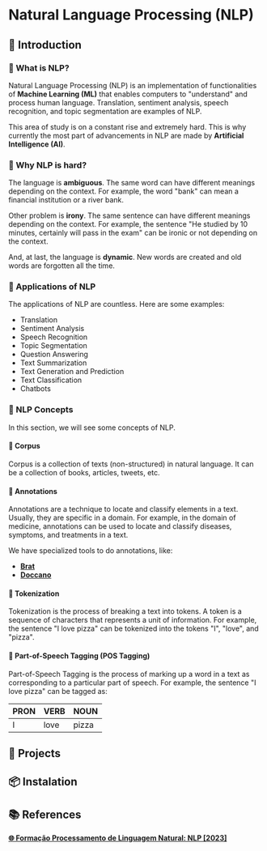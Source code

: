 # Natural Language Processing (NLP)

## 📖 Introduction

### 📝 What is NLP?

Natural Language Processing (NLP) is an implementation of functionalities of **Machine Learning (ML)** that enables computers to "understand" and process human language. Translation, sentiment analysis, speech recognition, and topic segmentation are examples of NLP.

This area of study is on a constant rise and extremely hard. This is why currently the most part of advancements in NLP are made by **Artificial Intelligence (AI)**.

### 📝 Why NLP is hard?

The language is **ambiguous**. The same word can have different meanings depending on the context. For example, the word "bank" can mean a financial institution or a river bank.

Other problem is **irony**. The same sentence can have different meanings depending on the context. For example, the sentence "He studied by 10 minutes, certainly will pass in the exam" can be ironic or not depending on the context.

And, at last, the language is **dynamic**. New words are created and old words are forgotten all the time.

### 📝 Applications of NLP

The applications of NLP are countless. Here are some examples:

- Translation
- Sentiment Analysis
- Speech Recognition
- Topic Segmentation
- Question Answering
- Text Summarization
- Text Generation and Prediction
- Text Classification
- Chatbots

### 📝 NLP Concepts

In this section, we will see some concepts of NLP.

#### 💭 Corpus

Corpus is a collection of texts (non-structured) in natural language. It can be a collection of books, articles, tweets, etc.

#### 💭 Annotations

Annotations are a technique to locate and classify elements in a text. Usually, they are specific in a domain. For example, in the domain of medicine, annotations can be used to locate and classify diseases, symptoms, and treatments in a text.

We have specialized tools to do annotations, like:
- [**Brat**](http://brat.nlplab.org/)
- [**Doccano**](https://doccano.herokuapp.com)

#### 💭 Tokenization

Tokenization is the process of breaking a text into tokens. A token is a sequence of characters that represents a unit of information. For example, the sentence "I love pizza" can be tokenized into the tokens "I", "love", and "pizza".

#### 💭 Part-of-Speech Tagging (POS Tagging)

Part-of-Speech Tagging is the process of marking up a word in a text as corresponding to a particular part of speech. For example, the sentence "I love pizza" can be tagged as:

| PRON| VERB | NOUN  |
| --- | ---- | ----- |
| I   | love | pizza |



## 🎯 Projects

<!--[**TEXT**]()-->

## 📦 Instalation

## 📚 References

[**🌐 Formação Processamento de Linguagem Natural: NLP [2023]**](https://www.udemy.com/course/formacao-processamento-de-linguagem-natural-nlp/)

